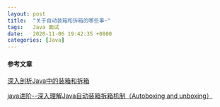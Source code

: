 ```yaml
---
layout: post
title:  "关于自动装箱和拆箱的哪些事~"
tags:   Java 面试
date:   2020-11-06 19:42:35 +0800
categories: [Java]
---
```


#### 参考文章

[深入剖析Java中的装箱和拆箱](https://www.cnblogs.com/dolphin0520/p/3780005.html)

[java进阶--深入理解Java自动装箱拆箱机制（Autoboxing and unboxing）](https://blog.csdn.net/u013309870/article/details/70229983)